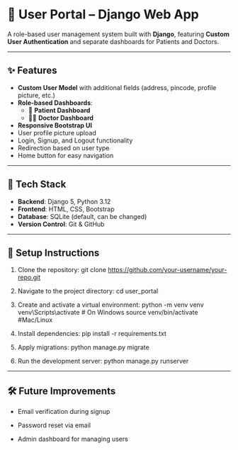 # 🏥 User Portal – Django Web App

A role-based user management system built with **Django**, featuring **Custom User Authentication** and separate dashboards for Patients and Doctors.

---

## ✨ Features
- **Custom User Model** with additional fields (address, pincode, profile picture, etc.)
- **Role-based Dashboards**:
  - 🧍 **Patient Dashboard**
  - 👨‍⚕️ **Doctor Dashboard**
- **Responsive Bootstrap UI**
- User profile picture upload
- Login, Signup, and Logout functionality
- Redirection based on user type
- Home button for easy navigation

---

## 📂 Tech Stack
- **Backend**: Django 5, Python 3.12
- **Frontend**: HTML, CSS, Bootstrap
- **Database**: SQLite (default, can be changed)
- **Version Control**: Git & GitHub

---


## 🚀 Setup Instructions
1. Clone the repository:
   git clone https://github.com/your-username/your-repo.git

2. Navigate to the project directory:
   cd user_portal

3. Create and activate a virtual environment:
   python -m venv venv
   venv\Scripts\activate   # On Windows
   source venv/bin/activate  #Mac/Linux

4. Install dependencies:
   pip install -r requirements.txt

5. Apply migrations:
   python manage.py migrate

6. Run the development server:
   python manage.py runserver

---

## 🛠 Future Improvements

- Email verification during signup

- Password reset via email

- Admin dashboard for managing users

